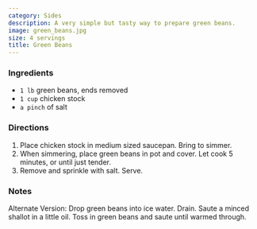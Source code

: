 ```yaml
---
category: Sides
description: A very simple but tasty way to prepare green beans.
image: green_beans.jpg
size: 4 servings
title: Green Beans
---
```

### Ingredients

* `1 lb` green beans, ends removed
* `1 cup` chicken stock
* `a pinch` of salt

### Directions

1. Place chicken stock in medium sized saucepan. Bring to simmer. 
2. When simmering, place green beans in pot and cover. Let cook 5 minutes, or until just tender. 
3. Remove and sprinkle with salt. Serve.

### Notes

Alternate Version: Drop green beans into ice water. Drain. Saute a minced shallot in a little oil. Toss in green beans and saute until warmed through.